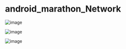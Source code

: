 # android_marathon_Network

![image](https://github.com/kekuchh/android_marathon_Network/assets/98802601/ac3457e8-ab49-4273-aaf8-d4e474fabfe1)

![image](https://github.com/kekuchh/android_marathon_Network/assets/98802601/fd28733e-5185-445e-936f-c66f9e7680bd)

![image](https://github.com/kekuchh/android_marathon_Network/assets/98802601/c491d5d1-44e2-4566-a89c-fe153290ba43)

